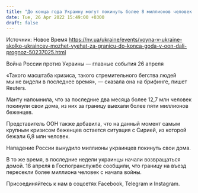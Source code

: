 ```yaml
---
title: "До конца года Украину могут покинуть более 8 миллионов человек — прогноз ООН"
date: Tue, 26 Apr 2022 15:49:00 +0300
draft: false
---
```

Источник: Новое Время https://nv.ua/ukraine/events/voyna-v-ukraine-skolko-ukraincev-mozhet-vyehat-za-granicu-do-konca-goda-v-oon-dali-prognoz-50237025.html


 Война России против Украины — главные события 26 апреля

«Такого масштаба кризиса, такого стремительного бегства людей мы не видели в последнее время», — сказала она на брифинге, пишет Reuters.

Манту напомнила, что за последние два месяца более 12,7 млн человек покинули свои дома, из них за границу выехали более пяти миллионов беженцев.

Представитель ООН также добавила, что на данный момент самым крупным кризисом беженцев остается ситуация с Сирией, из которой бежали 6,8 млн человек.

Нападение России вынудило миллионы украинцев покинуть свои дома. 

В то же время, в последние недели украинцы начали возвращаться домой. 18 апреля в Госпогранслужбе сообщили, что границу на въезд пересекли более миллиона человек с начала войны.

Присоединяйтесь к нам в соцсетях Facebook, Telegram и Instagram.
